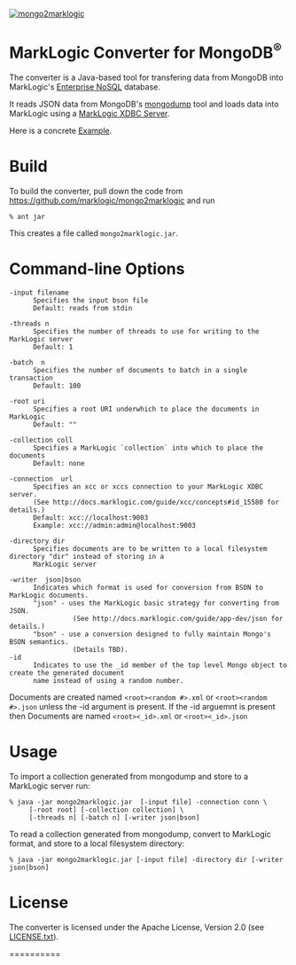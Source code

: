 <a href="http://developer.marklogic.com/labs/mongo2marklogic"><img src="http://developer.marklogic.com/media/mongo2marklogic.png" alt="mongo2marklogic" title="mongo2marklogic"/></a>

# MarkLogic Converter for MongoDB<sup>®</sup> 

The converter is a Java-based tool for transfering data from MongoDB into MarkLogic's [Enterprise NoSQL][] database. 

It reads JSON data from MongoDB's [mongodump][] tool and loads data into MarkLogic using a [MarkLogic XDBC Server][].

Here is a concrete [Example][].

# Build 

To build the converter, pull down the code from https://github.com/marklogic/mongo2marklogic and run

    % ant jar

This creates a file called `mongo2marklogic.jar`.   
   
# Command-line Options

    -input filename   
          Specifies the input bson file
          Default: reads from stdin
    
    -threads n
          Specifies the number of threads to use for writing to the MarkLogic server
          Default: 1
    
    -batch  n
          Specifies the number of documents to batch in a single transaction
          Default: 100
          
    -root uri
          Specifies a root URI underwhich to place the documents in MarkLogic
          Default: "" 
          
    -collection coll
          Specifies a MarkLogic `collection` into which to place the documents
          Default: none
          
    -connection  url
          Specifies an xcc or xccs connection to your MarkLogic XDBC server.  
          (See http://docs.marklogic.com/guide/xcc/concepts#id_15580 for details.)
          Default: xcc://localhost:9003
          Example: xcc://admin:admin@localhost:9003
   
    -directory dir
          Specifies documents are to be written to a local filesystem directory "dir" instead of storing in a
          MarkLogic server
    
    -writer  json|bson
          Indicates which format is used for conversion from BSON to MarkLogic documents.  
          "json" - uses the MarkLogic basic strategy for converting from JSON.  
                    (See http://docs.marklogic.com/guide/app-dev/json for details.)
          "bson" - use a conversion designed to fully maintain Mongo's BSON semantics.
                    (Details TBD).
    -id
          Indicates to use the _id member of the top level Mongo object to create the generated document
          name instead of using a random number.
   
Documents are created named `<root><random #>.xml` or `<root><random #>.json` unless the -id argument is present.
If the -id arguemnt is present then Documents are named `<root><_id>.xml` or `<root><_id>.json`



# Usage

To import a collection generated from mongodump and store to a MarkLogic server run:    

    % java -jar mongo2marklogic.jar  [-input file] -connection conn \
         [-root root] [-collection collection] \
         [-threads n] [-batch n] [-writer json|bson]
   
To read a collection generated from mongodump, convert to MarkLogic format, and store to a local filesystem directory:

    % java -jar mongo2marklogic.jar [-input file] -directory dir [-writer json|bson]

# License
 
The converter is licensed under the Apache License, Version 2.0 (see [LICENSE.txt][]).

[MarkLogic]: http://developer.marklogic.com    
[LICENSE.txt]: https://github.com/marklogic/mongo2marklogic/blog/master/LICENSE.txt
[Enterprise NoSQL]: http://developer.marklogic.com/products/marklogic-server/enterprise-nosql
[Download MarkLogic]: http://developer.marklogic.com/products
[Architectural Summary]: http://developer.marklogic.com/learn/arch/diagram-101
[free license]: http://developer.marklogic.com/developer
[MarkLogic XDBC Server]: http://docs.marklogic.com/guide/admin/xdbc#id_21458
[mongodump]: http://docs.mongodb.org/manual/reference/mongodump/
[MarkLogic Setup Screen Cast]: http://www.youtube.com/watch?feature=player_embedded&v=n4Oem-DsQaU
[XCC Sessions]: http://docs.marklogic.com/guide/xcc/concepts#id_15580
[Working with JSON in MarkLogic]: http://docs.marklogic.com/guide/app-dev/json
[BSON]: http://bsonspec.org/
[Example]: https://github.com/marklogic/mongo2marklogic/tree/master/sample

==========